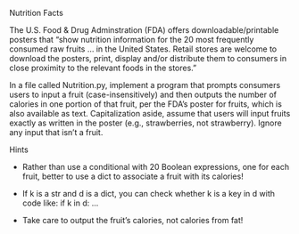 Nutrition Facts

The U.S. Food & Drug Adminstration (FDA) offers downloadable/printable posters that “show nutrition information for the 20 most frequently consumed raw fruits … in the United States. Retail stores are welcome to download the posters, print, display and/or distribute them to consumers in close proximity to the relevant foods in the stores.”

In a file called Nutrition.py, implement a program that prompts consumers users to input a fruit (case-insensitively) and then outputs the number of calories in one portion of that fruit, per the FDA’s poster for fruits, which is also available as text. Capitalization aside, assume that users will input fruits exactly as written in the poster (e.g., strawberries, not strawberry). Ignore any input that isn’t a fruit.

Hints
 - Rather than use a conditional with 20 Boolean expressions, one for each fruit, better to use a dict to associate a fruit with its calories!
 - If k is a str and d is a dict, you can check whether k is a key in d with code like:
if k in d:
    ...
    
 - Take care to output the fruit’s calories, not calories from fat!